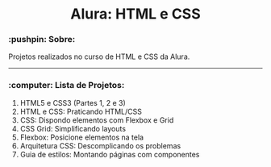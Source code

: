 <h1 align='center'>Alura: HTML e CSS</h1>

<h3> :pushpin: Sobre: </h3>
<p>Projetos realizados no curso de HTML e CSS da Alura.</p>

<hr>

<h3> :computer:	Lista de Projetos: </h3>
<ol>
  <li> HTML5 e CSS3 (Partes 1, 2 e 3) </li>
  <li> HTML e CSS: Praticando HTML/CSS </li>
  <li> CSS: Dispondo elementos com Flexbox e Grid </li>
  <li> CSS Grid: Simplificando layouts </li>
  <li> Flexbox: Posicione elementos na tela </li>
  <li> Arquitetura CSS: Descomplicando os problemas </li>
  <li> Guia de estilos: Montando páginas com componentes </li>
</ol>
